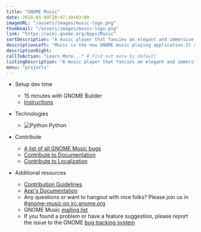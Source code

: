 ```yaml
---
title: "GNOME Music"
date: 2018-05-09T20:47:18+03:00
imageURL: "/assets/images/music-logo.png"
thumbnail: "/assets/images/music-logo.png"
link: "https://wiki.gnome.org/Apps/Music"
sortDescription: "A music player that fancies an elegant and immersive browsing experience, written in Python."
descriptionLeft: "Music is the new GNOME music playing application.It aims to combine an elegant and immersive browsing experience with simple and straightforward controls."
descriptionRight:
callToAction: "Learn More..." # Find out more by default
listingDescription: "A music player that fancies an elegant and immersive browsing experience, written in Python." # The description of the project for the project listing, if no description is provided the content of the sortDescription will be used
menu: "projects"
---
```


- Setup dev time

  - 15 minutes with GNOME Builder
  - [Instructions](https://wiki.gnome.org/Newcomers/BuildProject)

* Technologies
  - ![Python](/assets/images/python-logo.jpg) Python

* Contribute

  - [A list of all GNOME Music bugs](https://gitlab.gnome.org/GNOME/gnome-music/issues?label_name%5B%5D=4.+Newcomers)
  - [Contribute to Documentation](https://wiki.gnome.org/DocumentationProject/Tasks/ApplicationHelp)
  - [Contribute to Localization](https://l10n.gnome.org/module/gnome-music/)

* Additional resources
  - [Contribution Guidelines](https://gitlab.gnome.org/GNOME/gnome-todo/blob/master/doc/CONTRIBUTING.md)
  - [App's  Documentation](https://help.gnome.org/users/gnome-music/stable/)
  - Any questions or want to hangout with nice folks? Please join us in [#gnome-music on irc.gnome.org](irc://irc.gnome.org/%23polari)
  - GNOME Music [mailing list](https://mail.gnome.org/mailman/listinfo/gnome-multimedia)
  - If you found a problem or have a feature suggestion, please report the issue to the GNOME [bug tracking system](https://gitlab.gnome.org/GNOME/polari/issues)
